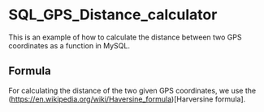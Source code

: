 # SQL_GPS_Distance_calculator

This is an example of how to calculate the distance between two GPS coordinates as a function in MySQL.

## Formula

For calculating the distance of the two given GPS coordinates, we use the (https://en.wikipedia.org/wiki/Haversine_formula)[Harversine formula].